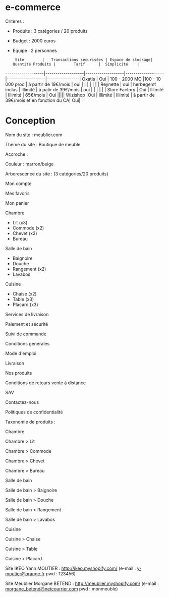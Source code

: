# e-commerce
Critères : 
- Produits : 3 catégories / 20 produits
- Budget : 2000 euros
- Equipe : 2 personnes


       Site        |   Transactions securisées | Espace de stockage| Quantité Produits |        Tarif      |  Simplicité    |
-------------------|-------------------|-------------------|-------------------|-------------------|----------------|
   Oxatis          |        Oui	    | 100 - 2000 MO     |100 - 10 000 prod  | à partir de 19€/mois |    oui         |
                   |    	           |		          |                   |                   |                |
   Reynette        |         oui       | herbegemt inclus  |  Illimité | à patir de 39€/mois  |      oui       |
                   |                   |                   |                   |                   |
  Store Factory    |        Oui        |         Illimité  |    Illimité       | 65€/mois          |      Oui
                   |||||
  Wizishop         |Oui              | Illimité | Illimité | à partir de 39€/mois et en fonction du CA| Oui|      



<h1>Conception</h1>

Nom du site : meublier.com

Thème du site : Boutique de meuble

Accroche :

Couleur : marron/beige

Arborescence du site : (3 catégories/20 produits)

Mon compte

Mes favoris

Mon panier

Chambre
* Lit (x3)
* Commode (x2)
* Chevet (x2)
* Bureau

Salle de bain
* Baignoire
* Douche
* Rangement (x2)
* Lavabos

Cuisine
* Chaise (x2)
* Table (x3)
* Placard (x3)

Services de livraison

Paiement et sécurité

Suivi de commande

Conditions générales

Mode d'emploi

Livraison

Nos produits

Conditions de retours vente à distance

SAV

Contactez-nous

Politiques de confidentialité

Taxonomie de produits :

Chambre

Chambre > Lit

Chambre > Commode

Chambre > Chevet

Chambre > Bureau


Salle de bain

Salle de bain > Baignoire

Salle de bain > Douche

Salle de bain > Rangement

Salle de bain > Lavabos

Cuisine

Cuisine > Chaise

Cuisine > Table

Cuisine > Placard




Site IKEO Yann MOUTIER : http://ikeo.myshopify.com/ (e-mail : y-moutier@orange.fr  pwd : 123456)

Site Meublier Morgane BETEND : http://meublier.myshopify.com/ (e-mail : morgane_betend@netcourrier.com pwd : monmeuble)
